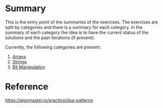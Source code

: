 # Summary
This is the entry point of the summaries of the exercises.
The exercises are split by categories and there is a summary for each category.
In the summary of each category the idea is to have the current status of the solutions and the past iterations (if present).

Currently, the following categories are present:
1. [Arrays](Arrays.md)
2. [Strings](Strings.md)
3. [Bit Manipulation](BitManipulation.md)

# Reference
https://algomaster.io/practice/dsa-patterns













